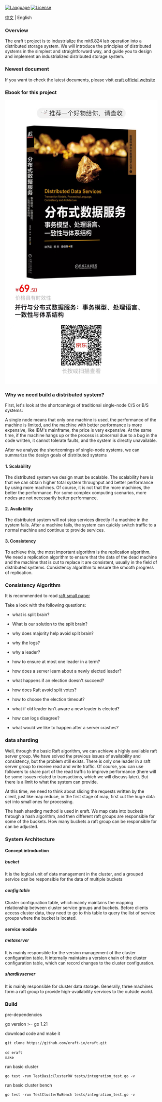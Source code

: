 [![Language](https://img.shields.io/badge/Language-Go-blue.svg)](https://golang.org/)
[![License](https://img.shields.io/badge/license-MIT-green)](https://opensource.org/licenses/MIT)

[中文](README.md) | English
### Overview

The eraft t project is to industrialize the mit6.824 lab operation into a distributed storage system. We will introduce the principles of distributed systems in the simplest and straightforward way, and guide you to design and implement an industrialized distributed storage system.

### Newest document

If you want to check the latest documents, please visit [eraft official website](https://eraft.cn)

### Ebook for this project

![eraftbook](doc/eraftbook.jpeg)


### Why we need build a distributed system?

First, let's look at the shortcomings of traditional single-node C/S or B/S systems:

A single node means that only one machine is used, the performance of the machine is limited, and the machine with better performance is more expensive, like IBM's mainframe, the price is very expensive. At the same time, if the machine hangs up or the process is abnormal due to a bug in the code written, it cannot tolerate faults, and the system is directly unavailable.

After we analyze the shortcomings of single-node systems, we can summarize the design goals of distributed systems

#### 1. Scalability
The distributed system we design must be scalable. The scalability here is that we can obtain higher total system throughput and better performance by using more machines. Of course, it is not that the more machines, the better the performance. For some complex computing scenarios, more nodes are not necessarily better performance.

#### 2. Availability
The distributed system will not stop services directly if a machine in the system fails. After a machine fails, the system can quickly switch traffic to a normal machine and continue to provide services.

#### 3. Consistency
To achieve this, the most important algorithm is the replication algorithm. We need a replication algorithm to ensure that the data of the dead machine and the machine that is cut to replace it are consistent, usually in the field of distributed systems. Consistency algorithm to ensure the smooth progress of replication.

### Consistency Algorithm

It is recommended to read [raft small paper](https://raft.github.io/raft.pdf)

Take a look with the following questions:

- what is split brain?

- What is our solution to the split brain?

- why does majority help avoid split brain?

- why the logs?

- why a leader?

- how to ensure at most one leader in a term?

- how does a server learn about a newly elected leader?

- what happens if an election doesn't succeed?

- how does Raft avoid split votes?

- how to choose the election timeout?

- what if old leader isn't aware a new leader is elected?

- how can logs disagree?

- what would we like to happen after a server crashes?

### data sharding

Well, through the basic Raft algorithm, we can achieve a highly available raft server group. We have solved the previous issues of availability and consistency, but the problem still exists. There is only one leader in a raft server group to receive read and write traffic. Of course, you can use followers to share part of the read traffic to improve performance (there will be some issues related to transactions, which we will discuss later). But there is a limit to what the system can provide.

At this time, we need to think about slicing the requests written by the client, just like map reduce, in the first stage of map, first cut the huge data set into small ones for processing.

The hash sharding method is used in eraft. We map data into buckets through a hash algorithm, and then different raft groups are responsible for some of the buckets. How many buckets a raft group can be responsible for can be adjusted.

### System Architecture

#### Concept introduction

##### bucket

It is the logical unit of data management in the cluster, and a grouped service can be responsible for the data of multiple buckets

##### config table

Cluster configuration table, which mainly maintains the mapping relationship between cluster service groups and buckets. Before clients access cluster data, they need to go to this table to query the list of service groups where the bucket is located.

#### service module

##### metaserver

It is mainly responsible for the version management of the cluster configuration table. It internally maintains a version chain of the cluster configuration table, which can record changes to the cluster configuration.

##### shardkvserver

It is mainly responsible for cluster data storage. Generally, three machines form a raft group to provide high-availability services to the outside world.


### Build

pre-dependencies

go version >= go 1.21

download code and make it

```
git clone https://github.com/eraft-io/eraft.git

cd eraft
make
```

run basic cluster
```
go test -run TestBasicClusterRW tests/integration_test.go -v
```

run basic cluster bench
```
go test -run TestClusterRwBench tests/integration_test.go -v
```
